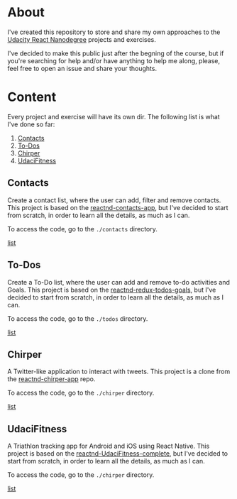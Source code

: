 # About

I've created this repository to store and share my own approaches to the [Udacity React Nanodegree](https://www.udacity.com/course/react-nanodegree--nd019) projects and exercises.

I've decided to make this public just after the begning of the course, but if you're searching for help and/or have anything to help me along, please, feel free to open an issue and share your thoughts.

# Content

Every project and exercise will have its own dir. The following list is what I've done so far:

1. [Contacts](#contacts)
1. [To-Dos](#To-Dos)
1. [Chirper](#Chirper)
1. [UdaciFitness](#UdaciFitness)

## Contacts

Create a contact list, where the user can add, filter and remove contacts. This project is based on the [reactnd-contacts-app](https://github.com/udacity/reactnd-contacts-app), but I've decided to start from scratch, in order to learn all the details, as much as I can.

To access the code, go to the `./contacts` directory.

[list](#content)

## To-Dos

Create a To-Do list, where the user can add and remove to-do activities and Goals. This project is based on the [reactnd-redux-todos-goals](https://github.com/udacity/reactnd-redux-todos-goals), but I've decided to start from scratch, in order to learn all the details, as much as I can.

To access the code, go to the `./todos` directory.

[list](#content)

## Chirper

A Twitter-like application to interact with tweets. This project is a clone from the [reactnd-chirper-app](https://github.com/udacity/reactnd-chirper-app) repo.

To access the code, go to the `./chirper` directory.

[list](#content)

## UdaciFitness

A Triathlon tracking app for Android and iOS using React Native. This project is based on the [reactnd-UdaciFitness-complete](https://github.com/udacity/reactnd-UdaciFitness-complete), but I've decided to start from scratch, in order to learn all the details, as much as I can.

To access the code, go to the `./chirper` directory.

[list](#content)
